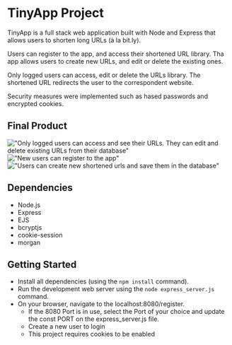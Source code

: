# TinyApp Project

TinyApp is a full stack web application built with Node and Express that allows users to shorten long URLs (à la bit.ly).

Users can register to the app, and access their shortened URL library. Tha app allows users to create new URLs, and edit or delete the existing ones.

Only logged users can access, edit or delete the URLs library. The shortened URL redirects the user to the correspondent website. 

Security measures were implemented such as hased passwords and encrypted cookies. 

## Final Product

!["Only logged users can access and see their URLs. They can edit and delete existing URLs from their database"](#)
!["New users can register to the app"](#)
!["Users can create new shortened urls and save them in the database"](#)

## Dependencies

- Node.js
- Express
- EJS
- bcryptjs
- cookie-session
- morgan

## Getting Started

- Install all dependencies (using the `npm install` command). 
- Run the development web server using the `node express_server.js` command.
- On your browser, navigate to the localhost:8080/register.
  - If the 8080 Port is in use, select the Port of your choice and update the const PORT on the express_server.js file.
  - Create a new user to login 
  - This project requires cookies to be enabled